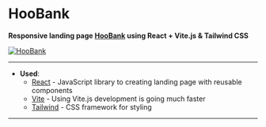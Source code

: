 HooBank 
===========
**Responsive landing page [HooBank](https://1kiritos1.github.io/hoobank/) using React + Vite.js & Tailwind CSS**

[![HooBank](https://lh3.googleusercontent.com/pw/AL9nZEVIjtPOdmE1lfDJ7sc18bxwkRvEVS1xNoipgSzWsdVIVhY-P_ThEAjJurRKD_DI8fYXHSyD51WI_rSzzWOqQv9pMb6hdcvxfOPivKj5Rl8d8mXb-yKEHSPgu56z5nfBNI1wsHiwrkvQIblsaCUUMS9Q=w1439-h843-no?authuser=0)](https://1kiritos1.github.io/hoobank/) 

-----------
- **Used**: 
	- [React](https://reactjs.org/) - JavaScript library to creating landing page with reusable components
	- [Vite](https://vitejs.dev/) - Using Vite.js development is going much faster
	- [Tailwind](https://tailwindcss.com/) - CSS framework for styling
-----------
